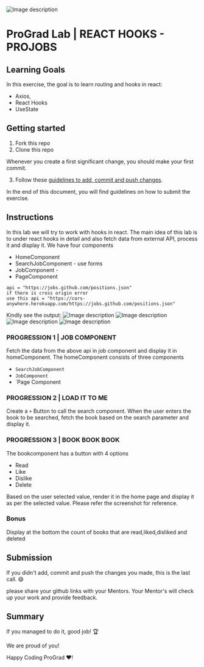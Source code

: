 ![Image description](https://i1.faceprep.in/ProGrad/prograd-logo.png)

# ProGrad Lab | REACT HOOKS - PROJOBS

## Learning Goals

In this exercise, the goal is to learn routing and hooks in react:

- Axios,
- React Hooks
- UseState

## Getting started

1. Fork this repo
2. Clone this repo

Whenever you create a first significant change, you should make your first commit.

3. Follow these [guidelines to add, commit and push changes](https://github.com/FACEPrep-ProGrad/general-guidelines-labs-project-builders.git).

In the end of this document, you will find guidelines on how to submit the exercise.

## Instructions
In this lab we will try to work with hooks in react. The main idea of this lab is to under react hooks in detail and also fetch data from external API, process it and display it. We have four components 
- HomeComponent
- SearchJobComponent - use forms
- JobComponent - 
- PageComponent


```API DETAILS
api = "https://jobs.github.com/positions.json"
if there is cross origin error
use this api = "https://cors-anywhere.herokuapp.com/https://jobs.github.com/positions.json"
```

Kindly see the output:
![Image description](https://i1.faceprep.in/ProGrad/job_4.png)
![Image description](https://i1.faceprep.in/ProGrad/job_1.gif)
![Image description](https://i1.faceprep.in/ProGrad/job_2-2.gif)
![Image description](https://i1.faceprep.in/ProGrad/job_3.png)
### PROGRESSION 1 | JOB COMPONENT

Fetch the data from the above api in job component and display it in homeComponent. The homeComponent consists of three components 
- `SearchJobComponent`
- `JobComponent`
- `Page Component

### PROGRESSION 2 | LOAD IT TO ME
Create a `+` Button to call the search component. When the user enters the book to be searched, fetch the book based on the search parameter and display it.

### PROGRESSION 3 | BOOK BOOK BOOK
The bookcomponent has a button with 4 options
- Read
- Like
- Dislike
- Delete

Based on the user selected value, render it in the home page and display it as per the selected value. Please refer the screenshot for reference.

### Bonus
Display at the bottom the count of books that are read,liked,disliked and deleted

## Submission

If you didn't add, commit and push the changes you made, this is the last call. :smile:

please share your github links with your Mentors. Your Mentor's will check up your work and provide feedback. 

## Summary

If you managed to do it, good job! :trophy:

We are proud of you!

Happy Coding ProGrad ❤️!

